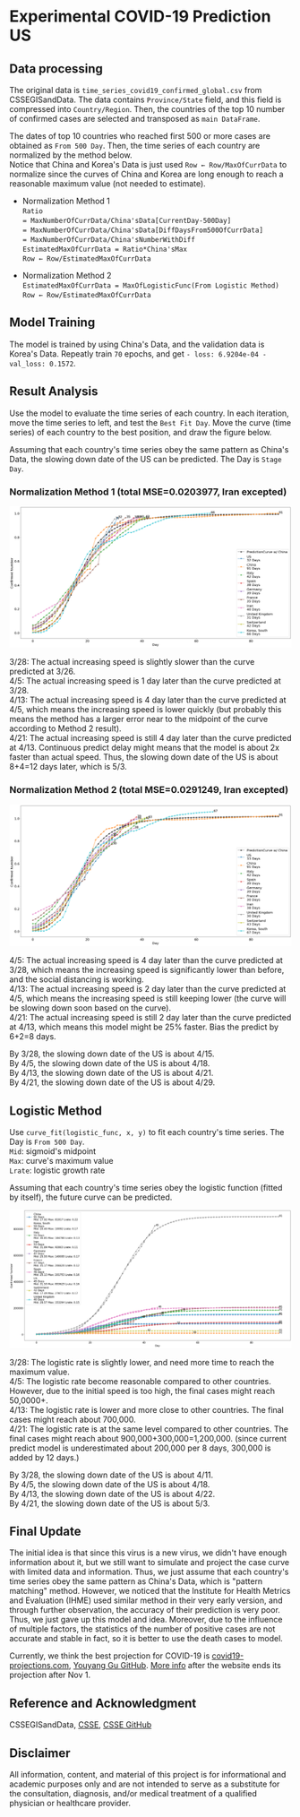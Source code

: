 # Experimental COVID-19 Prediction US

## Data processing
The original data is `time_series_covid19_confirmed_global.csv` from CSSEGISandData. 
The data contains `Province/State` field, and this field is compressed into `Country/Region`. 
Then, the countries of the top 10 number of confirmed cases are selected and transposed as `main DataFrame`.  
  
The dates of top 10 countries who reached first 500 or more cases are obtained as `From 500 Day`. 
Then, the time series of each country are normalized by the method below.  
Notice that China and Korea's Data is just used `Row ← Row/MaxOfCurrData` to normalize since the curves of China and Korea are long enough to reach a reasonable maximum value (not needed to estimate).

* Normalization Method 1  
`Ratio`  
`= MaxNumberOfCurrData/China'sData[CurrentDay-500Day]`  
`= MaxNumberOfCurrData/China'sData[DiffDaysFrom500OfCurrData]`  
`= MaxNumberOfCurrData/China'sNumberWithDiff`  
`EstimatedMaxOfCurrData = Ratio*China'sMax`  
`Row ← Row/EstimatedMaxOfCurrData`  

* Normalization Method 2  
`EstimatedMaxOfCurrData = MaxOfLogisticFunc(From Logistic Method)`  
`Row ← Row/EstimatedMaxOfCurrData`  

## Model Training
The model is trained by using China's Data, and the validation data is Korea's Data. Repeatly train `70` epochs, and get `- loss: 6.9204e-04 - val_loss: 0.1572`. 

## Result Analysis
Use the model to evaluate the time series of each country. In each iteration, move the time series to left, and test the `Best Fit Day`. Move the curve (time series) of each country to the best position, and draw the figure below. 
  
Assuming that each country's time series obey the same pattern as China's Data, the slowing down date of the US can be predicted. The Day is `Stage Day`.  
  
### Normalization Method 1 (total MSE=0.0203977, Iran excepted)  
<img src="./figs/result.png">  
  
3/28: The actual increasing speed is slightly slower than the curve predicted at 3/26.  
4/5: The actual increasing speed is 1 day later than the curve predicted at 3/28.  
4/13: The actual increasing speed is 4 day later than the curve predicted at 4/5, which means the increasing speed is lower quickly (but probably this means the method has a larger error near to the midpoint of the curve according to Method 2 result).  
4/21: The actual increasing speed is still 4 day later than the curve predicted at 4/13. Continuous predict delay might means that the model is about 2x faster than actual speed. Thus, the slowing down date of the US is about 8+4=12 days later, which is 5/3.  
  
### Normalization Method 2 (total MSE=0.0291249, Iran excepted)  
<img src="./figs/resultlogi.png">  
  
4/5: The actual increasing speed is 4 day later than the curve predicted at 3/28, which means the increasing speed is significantly lower than before, and the social distancing is working.  
4/13: The actual increasing speed is 2 day later than the curve predicted at 4/5, which means the increasing speed is still keeping lower (the curve will be slowing down soon based on the curve).  
4/21: The actual increasing speed is still 2 day later than the curve predicted at 4/13, which means this model might be 25% faster. Bias the predict by 6+2=8 days.

By 3/28, the slowing down date of the US is about 4/15.  
By 4/5, the slowing down date of the US is about 4/18.  
By 4/13, the slowing down date of the US is about 4/21.  
By 4/21, the slowing down date of the US is about 4/29. 
  
## Logistic Method  
Use `curve_fit(logistic_func, x, y)` to fit each country's time series. The Day is `From 500 Day`.  
`Mid`: sigmoid's midpoint  
`Max`: curve's maximum value  
`Lrate`: logistic growth rate  
  
Assuming that each country's time series obey the logistic function (fitted by itself), the 
future curve can be predicted.
  
<img src="./figs/logi.png">  
  
3/28: The logistic rate is slightly lower, and need more time to reach the maximum value.   
4/5: The logistic rate become reasonable compared to other countries. However, due to the initial speed is too high, the final cases might reach 50,0000+.  
4/13: The logistic rate is lower and more close to other countries. The final cases might reach about 700,000.  
4/21: The logistic rate is at the same level compared to other countries. The final cases might reach about 900,000+300,000=1,200,000. (since current predict model is underestimated about 200,000 per 8 days, 300,000 is added by 12 days.)  
  
By 3/28, the slowing down date of the US is about 4/11.  
By 4/5, the slowing down date of the US is about 4/18.  
By 4/13, the slowing down date of the US is about 4/22.  
By 4/21, the slowing down date of the US is about 5/3.  

## Final Update
The initial idea is that since this virus is a new virus, we didn't have enough information about it, but we still want to simulate and project the case curve with limited data and information. Thus, we just assume that each country's time series obey the same pattern as China's Data, which is "pattern matching" method. However, we noticed that the Institute for Health Metrics and Evaluation (IHME) used similar method in their very early version, and through further observation, the accuracy of their prediction is very poor. Thus, we just gave up this model and idea. Moreover, due to the influence of multiple factors, the statistics of the number of positive cases are not accurate and stable in fact, so it is better to use the death cases to model. 
  
Currently, we think the best projection for COVID-19 is [covid19-projections.com](https://covid19-projections.com/), [Youyang Gu GitHub](https://github.com/youyanggu/covid19_projections). [More info](https://youyanggu.com/blog/six-months-later) after the website ends its projection after Nov 1.

## Reference and Acknowledgment  
CSSEGISandData, [CSSE](https://systems.jhu.edu/), [CSSE GitHub](https://github.com/CSSEGISandData/COVID-19/tree/master/csse_covid_19_data)
  
## Disclaimer  
All information, content, and material of this project is for informational and academic purposes only and are not intended to serve as a substitute for the consultation, diagnosis, and/or medical treatment of a qualified physician or healthcare provider.
